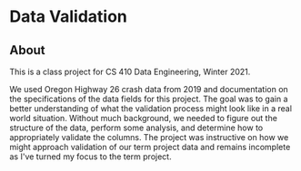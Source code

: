# Data Validation

## About
This is a class project for CS 410 Data Engineering, Winter 2021.

We used Oregon Highway 26 crash data from 2019 and documentation on the specifications of the data fields for this project. The goal was to gain a better understanding of what the validation process might look like in a real world situation. Without much background, we needed to figure out the structure of the data, perform some analysis, and determine how to appropriately validate the columns. The project was instructive on how we might approach validation of our term project data and remains incomplete as I've turned my focus to the term project.